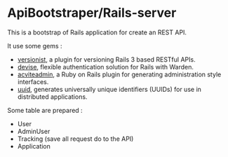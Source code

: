 # ApiBootstraper/Rails-server

This is a bootstrap of Rails application for create an REST API.

It use some gems :

- [versionist](https://github.com/bploetz/versionist), a plugin for versioning Rails 3 based RESTful APIs.
- [devise](https://github.com/plataformatec/devise), flexible authentication solution for Rails with Warden.
- [acviteadmin](http://activeadmin.info/), a Ruby on Rails plugin for generating administration style interfaces.
- [uuid](https://github.com/assaf/uuid), generates universally unique identifiers (UUIDs) for use in distributed applications.

Some table are prepared :

- User
- AdminUser
- Tracking (save all request do to the API)
- Application

